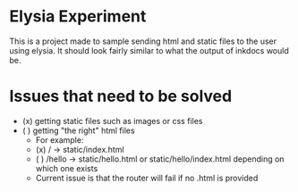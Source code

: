 # Elysia Experiment
This is a project made to sample sending html and static files to the user using elysia. It should look fairly similar to what the output of inkdocs would be.


# Issues that need to be solved
- (x) getting static files such as images or css files
- ( ) getting "the right" html files
    - For example:
    - (x) / -> static/index.html
    - ( ) /hello -> static/hello.html or static/hello/index.html depending on which one exists
    - Current issue is that the router will fail if no .html is provided
